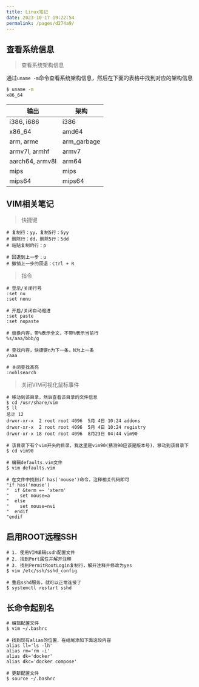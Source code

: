 ```yaml
---
title: Linux笔记
date: 2023-10-17 19:22:54
permalink: /pages/d274a9/
---
```


## 查看系统信息

> 查看系统架构信息

通过`uname -m`命令查看系统架构信息，然后在下面的表格中找到对应的架构信息

```bash
$ uname -m
x86_64
```

| 输出            | 架构        |
| --------------- | ----------- |
| i386, i686      | i386        |
| x86_64          | amd64       |
| arm, arme       | arm_garbage |
| armv7l, armhf   | armv7       |
| aarch64, armv8l | arm64       |
| mips            | mips        |
| mips64          | mips64      |



## VIM相关笔记

> 快捷键

```shell
# 复制行：yy，复制5行：5yy
# 删除行：dd，删除5行：5dd
# 粘贴复制的行：p

# 回退到上一步：u
# 撤销上一步的回退：Ctrl + R
```

> 指令

```shell
# 显示/关闭行号
:set nu
:set nonu

# 开启/关闭自动缩进
:set paste
:set nopaste

# 替换内容，带%表示全文，不带%表示当前行
%s/aaa/bbb/g

# 查找内容，快捷键n为下一条，N为上一条
/aaa

# 关闭查找高亮
:nohlsearch
```

> 关闭VIM可视化鼠标事件

```shell
# 移动到该目录，然后查看该目录的文件信息
$ cd /usr/share/vim
$ ll
总计 12
drwxr-xr-x  2 root root 4096  5月 4日 10:24 addons
drwxr-xr-x  2 root root 4096  5月 4日 10:24 registry
drwxr-xr-x 18 root root 4096  8月23日 04:44 vim90

# 该目录下有个vim开头的目录，我这里是vim90(猜测90应该是版本号)，移动到该目录下
$ cd vim90

# 编辑defaults.vim文件
$ vim defaults.vim

# 在文件中找到if has('mouse')命令，注释相关代码即可
"if has('mouse')
"  if &term =~ 'xterm'
"    set mouse=a
"  else
"    set mouse=nvi
"  endif
"endif
```



## 启用ROOT远程SSH

```shell
# 1. 使用VIM编辑ssdh配置文件
# 2. 找到Port属性并解开注释
# 3. 找到PermitRootLogin复制行，解开注释并修改为yes
$ vim /etc/ssh/sshd_config

# 重启sshd服务，就可以正常连接了
$ systemctl restart sshd
```



## 长命令起别名

```shell
# 编辑配置文件
$ vim ~/.bashrc

# 找到现有alias的位置，在结尾添加下面这段内容
alias ll='ls -lh'
alias rm='rm -i'
alias dk='docker'
alias dkc='docker compose'

# 更新配置文件
$ source ~/.bashrc
```

